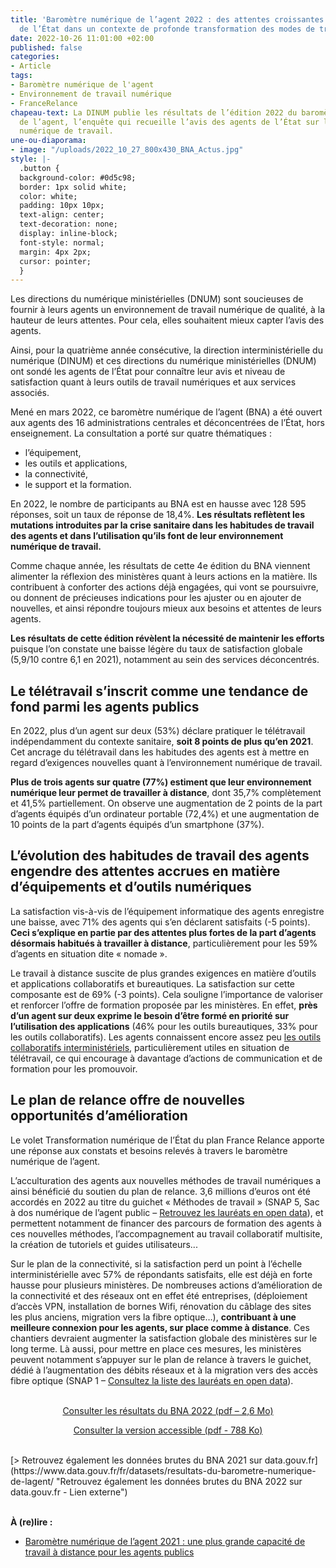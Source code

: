 ```yaml
---
title: 'Baromètre numérique de l’agent 2022 : des attentes croissantes des agents
  de l’État dans un contexte de profonde transformation des modes de travail'
date: 2022-10-26 11:01:00 +02:00
published: false
categories:
- Article
tags:
- Baromètre numérique de l'agent
- Environnement de travail numérique
- FranceRelance
chapeau-text: La DINUM publie les résultats de l’édition 2022 du baromètre numérique
  de l’agent, l’enquête qui recueille l’avis des agents de l’État sur leur environnement
  numérique de travail.
une-ou-diaporama:
- image: "/uploads/2022_10_27_800x430_BNA_Actus.jpg"
style: |-
  .button {
  background-color: #0d5c98;
  border: 1px solid white;
  color: white;
  padding: 10px 10px;
  text-align: center;
  text-decoration: none;
  display: inline-block;
  font-style: normal;
  margin: 4px 2px;
  cursor: pointer;
  }
---
```


Les directions du numérique ministérielles (DNUM) sont soucieuses de fournir à leurs agents un environnement de travail numérique de qualité, à la hauteur de leurs attentes. Pour cela, elles souhaitent mieux capter l’avis des agents.

Ainsi, pour la quatrième année consécutive, la direction interministérielle du numérique (DINUM) et ces directions du numérique ministérielles (DNUM) ont sondé les agents de l’État pour connaître leur avis et niveau de satisfaction quant à leurs outils de travail numériques et aux services associés. 

Mené en mars 2022, ce baromètre numérique de l’agent (BNA) a été ouvert aux agents des 16 administrations centrales et déconcentrées de l’État, hors enseignement. La consultation a porté sur quatre thématiques : 

* l’équipement, 
* les outils et applications, 
* la connectivité, 
* le support et la formation. 

En 2022, le nombre de participants au BNA est en hausse avec 128 595 réponses, soit un taux de réponse de 18,4%. **Les résultats reflètent les mutations introduites par la crise sanitaire dans les habitudes de travail des agents et dans l’utilisation qu’ils font de leur environnement numérique de travail.**

Comme chaque année, les résultats de cette 4e édition du BNA viennent alimenter la réflexion des ministères quant à leurs actions en la matière. Ils contribuent à conforter des actions déjà engagées, qui vont se poursuivre, ou donnent de précieuses indications pour les ajuster ou en ajouter de nouvelles, et ainsi répondre toujours mieux aux besoins et attentes de leurs agents.

**Les résultats de cette édition révèlent la nécessité de maintenir les efforts** puisque l’on constate une baisse légère du taux de satisfaction globale (5,9/10 contre 6,1 en 2021), notamment au sein des services déconcentrés. 

## Le télétravail s’inscrit comme une tendance de fond parmi les agents publics

En 2022, plus d’un agent sur deux (53%) déclare pratiquer le télétravail indépendamment du contexte sanitaire, **soit 8 points de plus qu’en 2021**. Cet ancrage du télétravail dans les habitudes des agents est à mettre en regard d’exigences nouvelles quant à l’environnement numérique de travail. 

**Plus de trois agents sur quatre (77%) estiment que leur environnement numérique leur permet de travailler à distance**, dont 35,7% complètement et 41,5% partiellement. On observe une augmentation de 2 points de la part d’agents équipés d’un ordinateur portable (72,4%) et une augmentation de 10 points de la part d’agents équipés d’un smartphone (37%).

## L’évolution des habitudes de travail des agents engendre des attentes accrues en matière d’équipements et d’outils numériques

La satisfaction vis-à-vis de l’équipement informatique des agents enregistre une baisse, avec 71% des agents qui s’en déclarent satisfaits (-5 points). **Ceci s’explique en partie par des attentes plus fortes de la part d’agents désormais habitués à travailler à distance**, particulièrement pour les 59% d’agents en situation dite « nomade ». 

Le travail à distance suscite de plus grandes exigences en matière d’outils et applications collaboratifs et bureautiques. La satisfaction sur cette composante est de 69% (-3 points). Cela souligne l’importance de valoriser et renforcer l’offre de formation proposée par les ministères. En effet, **près d’un agent sur deux exprime le besoin d’être formé en priorité sur l’utilisation des applications** (46% pour les outils bureautiques, 33% pour les outils collaboratifs). Les agents connaissent encore assez peu [les outils collaboratifs interministériels](https://www.numerique.gouv.fr/outils-agents/), particulièrement utiles en situation de télétravail, ce qui encourage à davantage d’actions de communication et de formation pour les promouvoir.

## Le plan de relance offre de nouvelles opportunités d’amélioration  

Le volet Transformation numérique de l’État du plan France Relance apporte une réponse aux constats et besoins relevés à travers le baromètre numérique de l’agent.

L’acculturation des agents aux nouvelles méthodes de travail numériques a ainsi bénéficié du soutien du plan de relance. 3,6 millions d’euros ont été accordés en 2022 au titre du guichet « Méthodes de travail » (SNAP 5, Sac à dos numérique de l’agent public – [Retrouvez les lauréats en open data](https://www.data.gouv.fr/fr/datasets/france-relance-donnees-relatives-aux-laureats-des-appels-a-projet-et-guichets-du-volet-mise-a-niveau-numerique-de-letat-et-des-territoires-enveloppe-mtfp/)), et permettent notamment de financer  des parcours de formation des agents à ces nouvelles méthodes, l’accompagnement au travail collaboratif multisite, la création de tutoriels et guides utilisateurs...

Sur le plan de la connectivité, si la satisfaction perd un point à l’échelle interministérielle avec 57% de répondants satisfaits, elle est déjà en forte hausse pour plusieurs ministères. De nombreuses actions d’amélioration de la connectivité et des réseaux ont en effet été entreprises, (déploiement d’accès VPN, installation de bornes Wifi, rénovation du câblage des sites les plus anciens, migration vers la fibre optique…), **contribuant à une meilleure connexion pour les agents, sur place comme à distance**. Ces chantiers devraient augmenter la satisfaction globale des ministères sur le long terme. Là aussi, pour mettre en place ces mesures, les ministères peuvent notamment s’appuyer sur le plan de relance à travers le guichet, dédié à l’augmentation des débits réseaux et à la migration vers des accès fibre optique  (SNAP 1 – [Consultez la liste des lauréats en open data](https://www.data.gouv.fr/fr/datasets/france-relance-donnees-relatives-aux-laureats-des-appels-a-projet-et-guichets-du-volet-mise-a-niveau-numerique-de-letat-et-des-territoires-enveloppe-mtfp/)).
<br>
<br>

<p align="center"><a href="/uploads/BNA_2022_Rapport_interministeriel.pdf" class="button">Consulter les résultats du BNA 2022 (pdf – 2,6&nbsp;Mo)</a></p>

<p align="center"><a href="/uploads/Rapport_BNA_2022_Accessible.pdf" >Consulter la version accessible (pdf - 788 Ko)</a></p>
<br>
[> Retrouvez également les données brutes du BNA 2021 sur data.gouv.fr](https://www.data.gouv.fr/fr/datasets/resultats-du-barometre-numerique-de-lagent/ "Retrouvez également les données brutes du BNA 2022 sur data.gouv.fr - Lien externe")
<br>
<br>

**À (re)lire :**
* [Baromètre numérique de l’agent 2021 : une plus grande capacité de travail à distance pour les agents publics](/actualites/barometre-numerique-agent-2021-bna-une-plus-grande-capacite-de-travail-a-distance-pour-agents-publics/)
